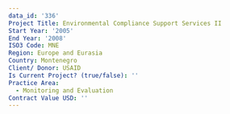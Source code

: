```yaml
---
data_id: '336'
Project Title: Environmental Compliance Support Services II
Start Year: '2005'
End Year: '2008'
ISO3 Code: MNE
Region: Europe and Eurasia
Country: Montenegro
Client/ Donor: USAID
Is Current Project? (true/false): ''
Practice Area:
  - Monitoring and Evaluation
Contract Value USD: ''
---
```

